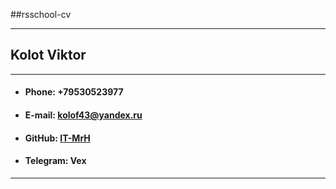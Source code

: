 ##rsschool-cv
___
## Kolot Viktor
___
* #### Phone: +79530523977
* #### E-mail: kolof43@yandex.ru
* #### GitHub: [IT-MrH](https://github.com/IT-MrH)
* #### Telegram: Vex
___